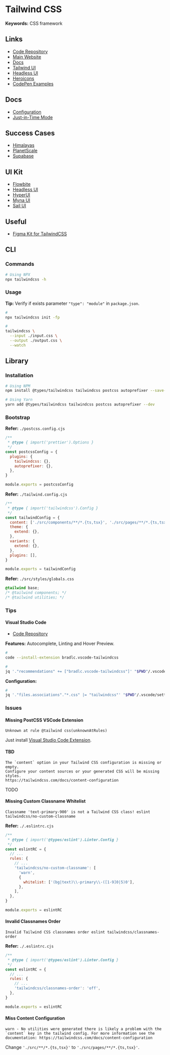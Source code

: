 # Tailwind CSS

<!--
https://twind.dev
https://github.com/MathiasGilson/tailwind-styled-component

https://preline.co

mui
flowbite
-->

**Keywords:** CSS framework

<!-- TODO: Lint not working with VS Code -->

## Links

- [Code Repository](https://github.com/tailwindlabs/tailwindcss)
- [Main Website](https://tailwindcss.com)
- [Docs](https://tailwindcss.com/docs)
- [Tailwind UI](https://tailwindui.com)
- [Headless UI](https://headlessui.dev/react/menu)
- [Heroicons](https://heroicons.com)
- [CodePen Examples](https://codepen.io/search/pens?q=tailwind)

## Docs

- [Configuration](https://tailwindcss.com/docs/configuration)
- [Just-in-Time Mode](https://tailwindcss.com/docs/just-in-time-mode)

## Success Cases

- [Himalayas](https://himalayas.app/)
- [PlanetScale](https://planetscale.com)
- [Supabase](https://supabase.io/)

<!--
https://betterstack.com/
https://panelbear.com/
https://sprig.com/
https://splitbee.io/
https://kontist.com/
https://fnatic.com/
https://flipsidecrypto.xyz/
https://coastpay.com/
https://stint.co/
https://hellolanding.com/
https://metafy.gg/
https://hellonext.co/
https://snapshot.org/

https://flipsidecrypto.xyz/
https://app.splitbee.io/
https://planetscale.com/
https://metafy.gg/
https://snapshot.org/
https://coinbase.com/price/torn
https://zapper.fi/
https://datamish.com/

https://betterstack.com/better-uptime
https://appsignal.com/
-->

## UI Kit

- [Flowbite](/flowbite.md)
- [Headless UI](https://headlessui.com)
- [HyperUI](https://hyperui.dev)
- [Myna UI](https://mynaui.com)
- [Sail UI](https://sailui.github.io/ui/)

<!--
https://tailgrids.com/
https://daisyui.com/
-->

## Useful

- [Figma Kit for TailwindCSS](https://github.com/ecklf/tailwindcss-figma-kit)

## CLI

### Commands

```sh
# Using NPX
npx tailwindcss -h
```

### Usage

**Tip:** Verify if exists parameter `"type": "module"` in `package.json`.

```sh
#
npx tailwindcss init -fp

#
tailwindcss \
  --input ./input.css \
  --output ./output.css \
  --watch
```

## Library

### Installation

```sh
# Using NPM
npm install @types/tailwindcss tailwindcss postcss autoprefixer --save-dev

# Using Yarn
yarn add @types/tailwindcss tailwindcss postcss autoprefixer --dev
```

### Bootstrap

**Refer:** `./postcss.config.cjs`

```cjs
/**
 * @type { import('prettier').Options }
 */
const postcssConfig = {
  plugins: {
    tailwindcss: {},
    autoprefixer: {},
  },
}

module.exports = postcssConfig
```

**Refer:** `./tailwind.config.cjs`

```cjs
/**
 * @type { import('tailwindcss').Config }
 */
const tailwindConfig = {
  content: ['./src/components/**/*.{ts,tsx}', './src/pages/**/*.{ts,tsx}'],
  theme: {
    extend: {},
  },
  variants: {
    extend: {},
  },
  plugins: [],
}

module.exports = tailwindConfig
```

**Refer:** `./src/styles/globals.css`

```css
@tailwind base;
/* @tailwind components; */
/* @tailwind utilities; */
```

### Tips

<!-- #### Vercel Ignore

**Docs:** [Ignored Files and Folders](https://vercel.com/docs/concepts/deployments/build-step#ignored-files-and-folders)

```sh
echo '!/tailwind.config.cjs' > ./.vercelignore
``` -->

#### Visual Studio Code

- [Code Repository](https://github.com/tailwindlabs/tailwindcss-intellisense)

**Features:** Autocomplete, Linting and Hover Preview.

```sh
#
code --install-extension bradlc.vscode-tailwindcss

#
jq '."recommendations" += ["bradlc.vscode-tailwindcss"]' "$PWD"/.vscode/extensions.json | sponge "$PWD"/.vscode/extensions.json
```

**Configuration:**

```sh
#
jq '."files.associations"."*.css" |= "tailwindcss"' "$PWD"/.vscode/settings.json | sponge "$PWD"/.vscode/settings.json
```

### Issues

#### Missing PostCSS VSCode Extension

```log
Unknown at rule @tailwind css(unknownAtRules)
```

Just install [Visual Studio Code Extension](/postcss.md#visual-studio-code).

#### TBD

```log
The `content` option in your Tailwind CSS configuration is missing or empty.
Configure your content sources or your generated CSS will be missing styles.
https://tailwindcss.com/docs/content-configuration
```

TODO

#### Missing Custom Classname Whitelist

```log
Classname 'text-primary-900' is not a Tailwind CSS class! eslint tailwindcss/no-custom-classname
```

**Refer:** `./.eslintrc.cjs`

```cjs
/**
 * @type { import('@types/eslint').Linter.Config }
 */
const eslintRC = {
  // ...
  rules: {
    // ...
    'tailwindcss/no-custom-classname': [
      'warn',
      {
        whitelist: ['(bg|text)\\-primary\\-([1-9]0|5)0'],
      },
    ],
  },
}

module.exports = eslintRC
```

#### Invalid Classnames Order

```log
Invalid Tailwind CSS classnames order eslint tailwindcss/classnames-order
```

**Refer:** `./.eslintrc.cjs`

```cjs
/**
 * @type { import('@types/eslint').Linter.Config }
 */
const eslintRC = {
  // ...
  rules: {
    // ...
    'tailwindcss/classnames-order': 'off',
  },
}

module.exports = eslintRC
```

#### Miss Content Configuration

```log
warn - No utilities were generated there is likely a problem with the `content` key in the tailwind config. For more information see the documentation: https://tailwindcss.com/docs/content-configuration
```

Change `'./src/**/*.{ts,tsx}'` to `'./src/pages/**/*.{ts,tsx}'`.
